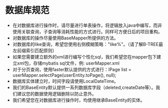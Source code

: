 # 数据库规范

- 在对数据库进行操作时，请尽量进行单表操作，将逻辑放入java中编写，而非使用关联查询，子查询等消耗性能的方式进行。同样可方便日后的项目重构。
- 对数据库的操作尽量使用BaseMapper所提供的方法。
- 对数据库的like查询，希望您使用右侧模糊策略："like%"。（请了解B-TREE最左前缀索引匹配原则）
- 如果您需要建立额外的xml进行编写个性化sql，我们希望您在mapper包下建立xml包，存储mybatis sql文件，例: userMapper.xml
- 对于分页查询，使用faster默认提供的方式进行：IPage<UserEntity> list  = userMapper.selectPage(userEntity.toPage(), null);
- 数据库实体建立时，时间字段请使用LocalDateTime。
- 我们的BaseEntity默认提供一系列数据库字段（deleted,createDate等）。我们建议您的数据使用逻辑删除以防止意外。
- 我们希望您在对数据库进行操作时，均使用继承BaseEntity的实体。
